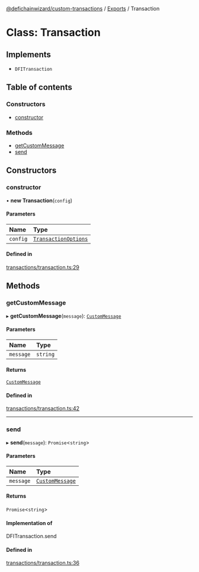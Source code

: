 [@defichainwizard/custom-transactions](../README.md) / [Exports](../modules.md) / Transaction

# Class: Transaction

## Implements

- `DFITransaction`

## Table of contents

### Constructors

- [constructor](Transaction.md#constructor)

### Methods

- [getCustomMessage](Transaction.md#getcustommessage)
- [send](Transaction.md#send)

## Constructors

### constructor

• **new Transaction**(`config`)

#### Parameters

| Name | Type |
| :------ | :------ |
| `config` | [`TransactionOptions`](../interfaces/TransactionOptions.md) |

#### Defined in

[transactions/transaction.ts:29](https://github.com/DeFiChain-Wizard/custom-transcation-library/blob/77b6bb8/src/transactions/transaction.ts#L29)

## Methods

### getCustomMessage

▸ **getCustomMessage**(`message`): [`CustomMessage`](../interfaces/CustomMessage.md)

#### Parameters

| Name | Type |
| :------ | :------ |
| `message` | `string` |

#### Returns

[`CustomMessage`](../interfaces/CustomMessage.md)

#### Defined in

[transactions/transaction.ts:42](https://github.com/DeFiChain-Wizard/custom-transcation-library/blob/77b6bb8/src/transactions/transaction.ts#L42)

___

### send

▸ **send**(`message`): `Promise`<`string`\>

#### Parameters

| Name | Type |
| :------ | :------ |
| `message` | [`CustomMessage`](../interfaces/CustomMessage.md) |

#### Returns

`Promise`<`string`\>

#### Implementation of

DFITransaction.send

#### Defined in

[transactions/transaction.ts:36](https://github.com/DeFiChain-Wizard/custom-transcation-library/blob/77b6bb8/src/transactions/transaction.ts#L36)
